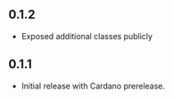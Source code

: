## 0.1.2

* Exposed additional classes publicly

## 0.1.1

* Initial release with Cardano prerelease.
